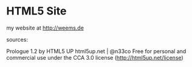 HTML5 Site
===

my website at http://weems.de


sources:

Prologue 1.2 by HTML5 UP
html5up.net | @n33co
Free for personal and commercial use under the CCA 3.0 license (http://html5up.net/license)
